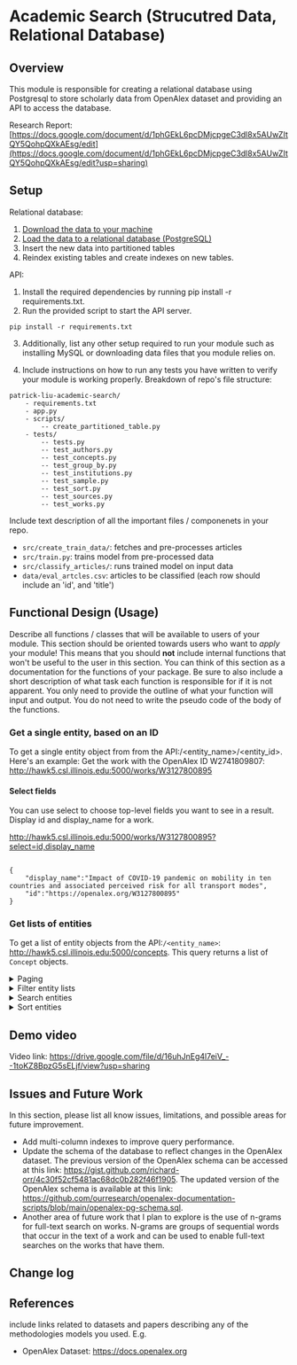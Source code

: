 # Academic Search (Strucutred Data, Relational Database)

## Overview

This module is responsible for creating a relational database using Postgresql to store scholarly data from OpenAlex dataset and providing an API to access the database. 

Research Report: [https://docs.google.com/document/d/1phGEkL6pcDMjcpgeC3dl8x5AUwZItQY5QohpQXkAEsg/edit](https://docs.google.com/document/d/1phGEkL6pcDMjcpgeC3dl8x5AUwZItQY5QohpQXkAEsg/edit?usp=sharing)

## Setup

Relational database:

1. [Download the data to your machine](https://docs.openalex.org/download-all-data/download-to-your-machine)
2. [Load the data to a relational database (PostgreSQL)](https://docs.openalex.org/download-all-data/upload-to-your-database/load-to-a-relational-database)
3. Insert the new data into partitioned tables
3. Reindex existing tables and create indexes on new tables. 

API: 

1. Install the required dependencies by running pip install -r requirements.txt.
2. Run the provided script to start the API server.
```
pip install -r requirements.txt 
```

3. Additionally, list any other setup required to run your module such as installing MySQL or downloading data files that you module relies on. 

4. Include instructions on how to run any tests you have written to verify your module is working properly. 
Breakdown of repo's file structure:

```
patrick-liu-academic-search/
    - requirements.txt
    - app.py 
    - scripts/
        -- create_partitioned_table.py
    - tests/
        -- tests.py
        -- test_authors.py
        -- test_concepts.py
        -- test_group_by.py
        -- test_institutions.py
        -- test_sample.py
        -- test_sort.py
        -- test_sources.py
        -- test_works.py
```

Include text description of all the important files / componenets in your repo. 
* `src/create_train_data/`: fetches and pre-processes articles
* `src/train.py`: trains model from pre-processed data
* `src/classify_articles/`: runs trained model on input data
* `data/eval_artcles.csv`: articles to be classified (each row should include an 'id', and 'title')


## Functional Design (Usage)
Describe all functions / classes that will be available to users of your module. This section should be oriented towards users who want to _apply_ your module! This means that you should **not** include internal functions that won't be useful to the user in this section. You can think of this section as a documentation for the functions of your package. Be sure to also include a short description of what task each function is responsible for if it is not apparent. You only need to provide the outline of what your function will input and output. You do not need to write the pseudo code of the body of the functions. 

### Get a single entity, based on an ID
To get a single entity object from from the API:/<entity_name>/<entity_id>. Here's an example:
Get the work with the OpenAlex ID W2741809807: http://hawk5.csl.illinois.edu:5000/works/W3127800895

#### Select fields
You can use select to choose top-level fields you want to see in a result.
Display id and display_name for a work.

http://hawk5.csl.illinois.edu:5000/works/W3127800895?select=id,display_name
```

{
    "display_name":"Impact of COVID-19 pandemic on mobility in ten countries and associated perceived risk for all transport modes",
    "id":"https://openalex.org/W3127800895"
}
```

### Get lists of entities

To get a list of entity objects from the API:`/<entity_name>`:
http://hawk5.csl.illinois.edu:5000/concepts.
This query returns a list of `Concept` objects.

<details>
  <summary>Paging</summary>
    Use the page query parameter to control which page of results you want (eg page=1, page=2, etc). By default there are 25 results per page; you can use the
    per-page parameter to change that to any number between 1 and 200.
    Get the 2nd page of a list:
    http://hawk5.csl.illinois.edu:5000/authors?page=2
    Get 200 results on the second page:
    http://hawk5.csl.illinois.edu:5000/authors?page=2&per-page=200
</details>

<details>
    <summary>Filter entity lists</summary>
Filters narrow the list down to just entities that meet a particular condition--specifically, a particular value for a particular attribute.
A list of filters are set using the filter parameter, formatted like this: filter=attribute:value,attribute2:value2.                                                                            Examples: Get the authors whose name is John Smith:
http://hawk5.csl.illinois.edu:5000/authors?filter=display_name:John%20Smith

Filters are case-insensitive.
### Logical expressions

#### Inequality
For numerical filters, use the less-than (<) and greater-than (>) symbols to filter by inequalities. Example:

Get authors that have more than 10000 citations:
http://hawk5.csl.illinois.edu:5000/authors?filter=cited_by_count:>10000

Some attributes have special filters that act as syntactic sugar around commonly-expressed inequalities: for example, the from_publication_date filter on works. See the endpoint-specific documentation below for more information. Example:

Get all works published after 2022-01-01 (inclusive):
http://hawk5.csl.illinois.edu:5000/works?filter=from_publication_date:2022-01-01

#### Negation (NOT)
You can negate any filter, numerical or otherwise, by prepending the exclamation mark symbol (!) to the filter value. Example:
Get all institutions except for ones located in the US:
http://hawk5.csl.illinois.edu:5000/institutions?filter=country_code:!us

#### Intersection (AND)
By default, the returned result set includes only records that satisfy all the supplied filters. In other words, filters are combined as an AND query. Example:
Get all authors with a display name have are cited more than a number:
http://hawk5.csl.illinois.edu:5000//authors?filter=cited_by_count:%3E100,display_name:Kevin%20Chen-Chuan%20Chang


#### Addition (OR)
Use the pipe symbol (|) to input lists of values such that any of the values can be satisfied--in other words, when you separate filter values with a pipe, they'll be combined as an OR query. Example:
Get all the works that have an author from France or an author from the UK:

This is particularly useful when you want to retrieve a many records by ID all at once. Instead of making a whole bunch of singleton calls in a loop, you can make one call, like this:
Get the works with DOI 10.1371/journal.pone.0266781 or with DOI 10.1371/journal.pone.0267149 (note the pipe separator between the two DOIs):
http://hawk5.csl.illinois.edu:5000/works?filter=doi:https://doi.org/10.1371/journal.pone.0266781|https://doi.org/10.1371/journal.pone.0267149
#### Available filters
    
</details>

<details>
  <summary>Search entities</summary>
### The search parameter

The search query parameter finds results that match a given text search. Example:

Get works with search term "dna" in the title or abstract:

http://hawk5.csl.illinois.edu:5000/works?search=dna

When you search works, the API looks for matches in titles, abstracts, and fulltext. When you search concepts, we look in each concept's display_name and
description fields. When you search sources, we look at the display_name, alternate_titles, and abbreviated_title fields. Searching authors or institutions will looks for matches
within each entities' display_name field.
</details>
    
<details>
  <summary>Sort entities</summary>
### Sort entity lists

Use the ?sort parameter to specify the property you want your list sorted by. You can sort by these properties, where they exist:

display_name

cited_by_count

works_count

publication_date
By default, sort direction is ascending. You can reverse this by appending :desc to the sort key like works_count:desc. You can sort by multiple properties by providing multiple sort keys, separated by commas. Examples:
* All works, sorted by cited_by_count (highest counts first)
http://hawk5.csl.illinois.edu:5000/works?sort=cited_by_count

* All sources, in alphabetical order by title:
http://hawk5.csl.illinois.edu:5000/works?sort=display_name
</details>



## Demo video
Video link: https://drive.google.com/file/d/16uhJnEg4l7eiV_--1toKZ8BpzG5sELjf/view?usp=sharing


## Issues and Future Work

In this section, please list all know issues, limitations, and possible areas for future improvement. 

* Add multi-column indexes to improve query performance. 
* Update the schema of the database to reflect changes in the OpenAlex dataset. The previous version of the OpenAlex schema can be accessed at this link: https://gist.github.com/richard-orr/4c30f52cf5481ac68dc0b282f46f1905. The updated version of the OpenAlex schema is available at this link: https://github.com/ourresearch/openalex-documentation-scripts/blob/main/openalex-pg-schema.sql. 
* Another area of future work that I plan to explore is the use of n-grams for full-text search on works. N-grams are groups of sequential words that occur in the text of a work and can be used to enable full-text searches on the works that have them.



## Change log

## References 
include links related to datasets and papers describing any of the methodologies models you used. E.g. 

* OpenAlex Dataset: https://docs.openalex.org
